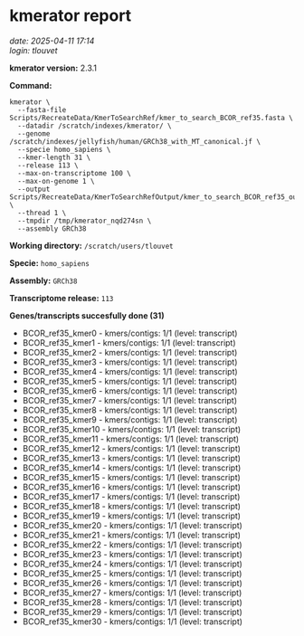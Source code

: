 # kmerator report
*date: 2025-04-11 17:14*  
*login: tlouvet*

**kmerator version:** 2.3.1

**Command:**

```
kmerator \
  --fasta-file Scripts/RecreateData/KmerToSearchRef/kmer_to_search_BCOR_ref35.fasta \
  --datadir /scratch/indexes/kmerator/ \
  --genome /scratch/indexes/jellyfish/human/GRCh38_with_MT_canonical.jf \
  --specie homo_sapiens \
  --kmer-length 31 \
  --release 113 \
  --max-on-transcriptome 100 \
  --max-on-genome 1 \
  --output Scripts/RecreateData/KmerToSearchRefOutput/kmer_to_search_BCOR_ref35_output \
  --thread 1 \
  --tmpdir /tmp/kmerator_nqd274sn \
  --assembly GRCh38
```

**Working directory:** `/scratch/users/tlouvet`

**Specie:** `homo_sapiens`

**Assembly:** `GRCh38`

**Transcriptome release:** `113`

**Genes/transcripts succesfully done (31)**

- BCOR_ref35_kmer0 - kmers/contigs: 1/1 (level: transcript)
- BCOR_ref35_kmer1 - kmers/contigs: 1/1 (level: transcript)
- BCOR_ref35_kmer2 - kmers/contigs: 1/1 (level: transcript)
- BCOR_ref35_kmer3 - kmers/contigs: 1/1 (level: transcript)
- BCOR_ref35_kmer4 - kmers/contigs: 1/1 (level: transcript)
- BCOR_ref35_kmer5 - kmers/contigs: 1/1 (level: transcript)
- BCOR_ref35_kmer6 - kmers/contigs: 1/1 (level: transcript)
- BCOR_ref35_kmer7 - kmers/contigs: 1/1 (level: transcript)
- BCOR_ref35_kmer8 - kmers/contigs: 1/1 (level: transcript)
- BCOR_ref35_kmer9 - kmers/contigs: 1/1 (level: transcript)
- BCOR_ref35_kmer10 - kmers/contigs: 1/1 (level: transcript)
- BCOR_ref35_kmer11 - kmers/contigs: 1/1 (level: transcript)
- BCOR_ref35_kmer12 - kmers/contigs: 1/1 (level: transcript)
- BCOR_ref35_kmer13 - kmers/contigs: 1/1 (level: transcript)
- BCOR_ref35_kmer14 - kmers/contigs: 1/1 (level: transcript)
- BCOR_ref35_kmer15 - kmers/contigs: 1/1 (level: transcript)
- BCOR_ref35_kmer16 - kmers/contigs: 1/1 (level: transcript)
- BCOR_ref35_kmer17 - kmers/contigs: 1/1 (level: transcript)
- BCOR_ref35_kmer18 - kmers/contigs: 1/1 (level: transcript)
- BCOR_ref35_kmer19 - kmers/contigs: 1/1 (level: transcript)
- BCOR_ref35_kmer20 - kmers/contigs: 1/1 (level: transcript)
- BCOR_ref35_kmer21 - kmers/contigs: 1/1 (level: transcript)
- BCOR_ref35_kmer22 - kmers/contigs: 1/1 (level: transcript)
- BCOR_ref35_kmer23 - kmers/contigs: 1/1 (level: transcript)
- BCOR_ref35_kmer24 - kmers/contigs: 1/1 (level: transcript)
- BCOR_ref35_kmer25 - kmers/contigs: 1/1 (level: transcript)
- BCOR_ref35_kmer26 - kmers/contigs: 1/1 (level: transcript)
- BCOR_ref35_kmer27 - kmers/contigs: 1/1 (level: transcript)
- BCOR_ref35_kmer28 - kmers/contigs: 1/1 (level: transcript)
- BCOR_ref35_kmer29 - kmers/contigs: 1/1 (level: transcript)
- BCOR_ref35_kmer30 - kmers/contigs: 1/1 (level: transcript)
